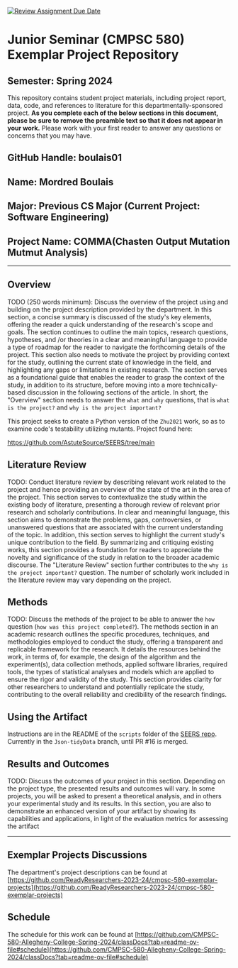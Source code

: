 [![Review Assignment Due Date](https://classroom.github.com/assets/deadline-readme-button-24ddc0f5d75046c5622901739e7c5dd533143b0c8e959d652212380cedb1ea36.svg)](https://classroom.github.com/a/Y4rZMh1t)
# Junior Seminar (CMPSC 580) Exemplar Project Repository

## Semester: Spring 2024

This repository contains student project materials, including project report, data, code, and references to literature for this departmentally-sponsored project. __As you complete each of the below sections in this document, please be sure to remove the preamble text so that it does not appear in your work.__ Please work with your first reader to answer any questions or concerns that you may have.

## GitHub Handle: boulais01

## Name: Mordred Boulais

## Major: Previous CS Major (Current Project: Software Engineering)


## Project Name: COMMA(Chasten Output Mutation Mutmut Analysis)

---

## Overview

TODO (250 words minimum): Discuss the overview of the project using and building on the project description provided by the department. In this section, a concise summary is discussed of the study's key elements, offering the reader a quick understanding of the research's scope and goals. The section continues to outline the main topics, research questions, hypotheses, and /or theories in a clear and meaningful language to provide a type of roadmap for the reader to navigate the forthcoming details of the project. This section also needs to motivate the project by providing context for the study, outlining the current state of knowledge in the field, and highlighting any gaps or limitations in existing research. The section serves as a foundational guide that enables the reader to grasp the context of the study, in addition to its structure, before moving into a more technically-based discussion in the following sections of the article. In short, the "Overview" section needs to answer the `what` and `why` questions, that is `what is the project?` and `why is the project important?`

This project seeks to create a Python version of the `Zhu2021` work, so as to
examine code's testability utilizing mutants. Project found here:

<https://github.com/AstuteSource/SEERS/tree/main>

## Literature Review

TODO: Conduct literature review by describing relevant work related to the project and hence providing an overview of the state of the art in the area of the project. This section serves to contextualize the study within the existing body of literature, presenting a thorough review of relevant prior research and scholarly contributions. In clear and meaningful language, this section aims to demonstrate the problems, gaps, controversies, or unanswered questions that are associated with the current understanding of the topic. In addition, this section serves to highlight the current study's unique contribution to the field. By summarizing and critiquing existing works, this section provides a foundation for readers to appreciate the novelty and significance of the study in relation to the broader academic discourse. The "Literature Review" section further contributes to the `why is the project important?` question. The number of scholarly work included in the literature review may vary depending on the project.

## Methods

TODO: Discuss the methods of the project to be able to answer the `how` question (`how was this project completed?`). The methods section in an academic research outlines the specific procedures, techniques, and methodologies employed to conduct the study, offering a transparent and replicable framework for the research. It details the resources behind the work, in terms of, for example, the design of the algorithm and the experiment(s), data collection methods, applied software libraries, required tools, the types of statistical analyses and models which are applied to ensure the rigor and validity of the study. This section provides clarity for other researchers to understand and potentially replicate the study, contributing to the overall reliability and credibility of the research findings.

## Using the Artifact

Instructions are in the README of the `scripts` folder of the 
[SEERS repo](https://github.com/AstuteSource/SEERS).
Currently in the `Json-tidyData` branch, until PR #16 is merged.

## Results and Outcomes

TODO: Discuss the outcomes of your project in this section. Depending on the project type, the presented results and outcomes will vary. In some projects, you will be asked to present a theoretical analysis, and in others your experimental study and its results. In this section, you are also to demonstrate an enhanced version of your artifact by showing its capabilities and applications, in light of the evaluation metrics for assessing the artifact

---

## Exemplar Projects Discussions

The department's project descriptions can be found at [https://github.com/ReadyResearchers-2023-24/cmpsc-580-exemplar-projects](https://github.com/ReadyResearchers-2023-24/cmpsc-580-exemplar-projects)

## Schedule

The schedule for this work can be found at [https://github.com/CMPSC-580-Allegheny-College-Spring-2024/classDocs?tab=readme-ov-file#schedule](https://github.com/CMPSC-580-Allegheny-College-Spring-2024/classDocs?tab=readme-ov-file#schedule)
